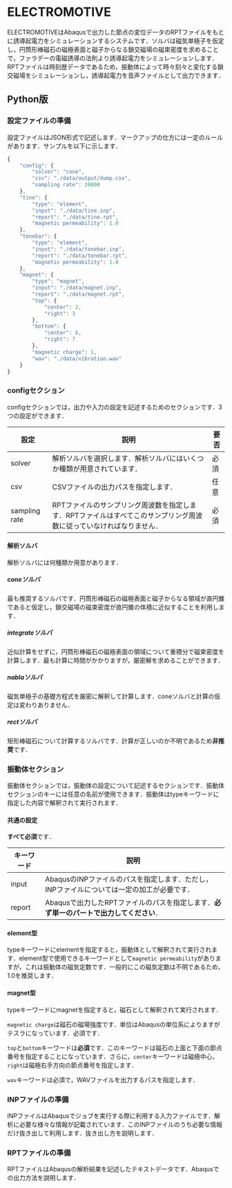 # ELECTROMOTIVE

ELECTROMOTIVEはAbaqusで出力した節点の変位データのRPTファイルをもとに誘導起電力をシミュレーションするシステムです．ソルバは磁気単極子を仮定し，円筒形棒磁石の磁極表面と磁子からなる鎖交磁場の磁束密度を求めることで，ファラデーの電磁誘導の法則より誘導起電力をシミュレーションします．RPTファイルは時刻歴データであるため，振動体によって時々刻々と変化する鎖交磁場をシミュレーションし，誘導起電力を音声ファイルとして出力できます．

## Python版

### 設定ファイルの準備

設定ファイルはJSON形式で記述します．マークアップの仕方には一定のルールがあります．サンプルを以下に示します．

```js
{
    "config": {
        "solver": "cone",
        "csv": "./data/output/dump.csv",
        "sampling rate": 20000
    },
    "tine": {
        "type": "element",
        "input": "./data/tine.inp",
        "report": "./data/tine.rpt",
        "magnetic permeability": 1.0
    },
    "tonebar": {
        "type": "element",
        "input": "./data/tonebar.inp",
        "report": "./data/tonebar.rpt",
        "magnetic permeability": 1.0
    },
    "magnet": {
        "type": "magnet",
        "input": "./data/magnet.inp",
        "report": "./data/magnet.rpt",
        "top": {
            "center": 2,
            "right": 3
        },
        "bottom": {
            "center": 6,
            "right": 7
        },
        "magnetic charge": 1,
        "wav": "./data/vibration.wav"
    }
}
```

### configセクション

configセクションでは，出力や入力の設定を記述するためのセクションです．3つの設定ができます．

| 設定          | 説明                                                         | 要否 |
| ------------- | ------------------------------------------------------------ | ---- |
| solver        | 解析ソルバを選択します．解析ソルバにはいくつか種類が用意されています． | 必須 |
| csv           | CSVファイルの出力パスを指定します．                          | 任意 |
| sampling rate | RPTファイルのサンプリング周波数を指定します．RPTファイルはすべてこのサンプリング周波数に従っていなければなりません． | 必須 |

#### 解析ソルバ

解析ソルバには何種類か用意があります．

##### coneソルバ

最も推奨するソルバです．円筒形棒磁石の磁極表面と磁子からなる領域が直円錐であると仮定し，鎖交磁場の磁束密度が直円錐の体積に近似することを利用します．

##### integrateソルバ

近似計算をせずに，円筒形棒磁石の磁極表面の領域について重積分で磁束密度を計算します．最も計算に時間がかかりますが，厳密解を求めることができます．

##### nablaソルバ

磁気単極子の基礎方程式を厳密に解釈して計算します．coneソルバと計算の仮定は変わりありません．

##### rectソルバ

矩形棒磁石について計算するソルバです．計算が正しいのか不明であるため**非推奨**です．

### 振動体セクション

振動体セクションでは，振動体の設定について記述するセクションです．振動体セクションのキーには任意の名前が使用できます．振動体はtypeキーワードに指定した内容で解釈されて実行されます．

#### 共通の設定

**すべて必須**です．

| キーワード | 説明                                                         |
| ---------- | ------------------------------------------------------------ |
| input      | AbaqusのINPファイルのパスを指定します．ただし，INPファイルについては一定の加工が必要です． |
| report     | Abaqusで出力したRPTファイルのパスを指定します．**必ず単一のパートで出力してください**． |

#### element型

typeキーワードにelementを指定すると，振動体として解釈されて実行されます．element型で使用できるキーワードとして`magnetic permeability`がありますが，これは振動体の磁気定数です．一般的にこの磁気定数は不明であるため，1.0を推奨します．

#### magnet型

typeキーワードにmagnetを指定すると，磁石として解釈されて実行されます．

`magnetic charge`は磁石の磁場強度です．単位はAbaqusの単位系によりますがテスラになっています．必須です．

`top`と`bottom`キーワードは**必須**です．このキーワードは磁石の上面と下面の節点番号を指定することになっています．さらに，`center`キーワードは磁極中心，`right`は磁極右手方向の節点番号を指定します．

`wav`キーワードは必須で，WAVファイルを出力するパスを指定します．

### INPファイルの準備

INPファイルはAbaqusでジョブを実行する際に利用する入力ファイルです．解析に必要な様々な情報が記載されています．このINPファイルのうち必要な情報だけ抜き出して利用します．抜き出し方を説明します．

### RPTファイルの準備

RPTファイルはAbaqusの解析結果を記述したテキストデータです．Abaqusでの出力方法を説明します．